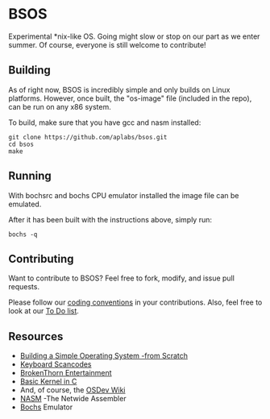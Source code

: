 BSOS
===

Experimental \*nix-like OS.
Going might slow or stop on our part as we enter summer. Of course, everyone is still welcome to contribute! 

## Building
As of right now, BSOS is incredibly simple and only builds on Linux  platforms.
However, once built, the "os-image" file (included in the repo), can be run on any x86 system.

To build, make sure that you have gcc and nasm installed:
```
git clone https://github.com/aplabs/bsos.git
cd bsos
make
```

## Running
With bochsrc and bochs CPU emulator installed the image file can be emulated.

After it has been built with the instructions above, simply run:
```
bochs -q
```

## Contributing
Want to contribute to BSOS? Feel free to fork, modify, and issue pull requests.

Please follow our [coding conventions](docs/STANDARDS.md) in your contributions.
Also, feel free to look at our [To Do list](docs/TODO.md).

## Resources
* [Building a Simple Operating System -from Scratch](http://www.cs.bham.ac.uk/~exr/lectures/opsys/10_11/lectures/os-dev.pdf)
* [Keyboard Scancodes](http://flint.cs.yale.edu/cs422/doc/art-of-asm/pdf/APNDXC.PDF)
* [BrokenThorn Entertainment](http://www.brokenthorn.com/Resources/)
* [Basic Kernel in C](http://www.cs.vu.nl/~herbertb/misc/basickernel.pdf)
* And, of course, the [OSDev Wiki](http://wiki.osdev.org/)
* [NASM](http://www.nasm.us/) -The Netwide Assembler
* [Bochs](http://bochs.sourceforge.net/) Emulator
